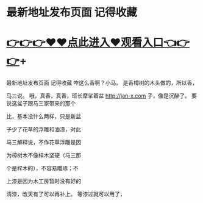 # 最新地址发布页面 记得收藏

# <a href="https://8h9e.vip">👉👉👉♥♥点此进入♥观看入口👈👉👉</a>+

最新地址发布页面 记得收藏
咋这么香啊？小马。
是香樟树的木头做的，所以香，

马三说。
哦，真香，真香，班长摩挲着盆
http://jan-x.com
子，像是沉醉了。
要说这盆子跟马三家带来的那个

比，基本没什么两样，只是新盆

子少了花草的浮雕和油漆，对此

马三解释说，不作花草浮雕是因

为樟树木不像梓木坚硬（马三那

个是梓木的），不容易雕琢；不

上漆是因为木工房暂时没有好的

清漆，改天有了可以再补上。
等漆过就可以用了，
